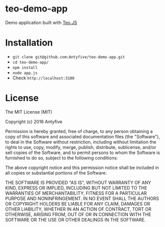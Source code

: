 # teo-demo-app
Demo application built with [Teo.JS](https://github.com/Antyfive/teo.js)

# Installation

* `git clone git@github.com:Antyfive/teo-demo-app.git`
* `cd teo-demo-app/`
* `npm install`
* `node app.js`
* Check `http://localhost:3100`

# License

The MIT License (MIT)

Copyright (c) 2016 Antyfive

Permission is hereby granted, free of charge, to any person obtaining a copy
of this software and associated documentation files (the "Software"), to deal
in the Software without restriction, including without limitation the rights
to use, copy, modify, merge, publish, distribute, sublicense, and/or sell
copies of the Software, and to permit persons to whom the Software is
furnished to do so, subject to the following conditions:

The above copyright notice and this permission notice shall be included in all
copies or substantial portions of the Software.

THE SOFTWARE IS PROVIDED "AS IS", WITHOUT WARRANTY OF ANY KIND, EXPRESS OR
IMPLIED, INCLUDING BUT NOT LIMITED TO THE WARRANTIES OF MERCHANTABILITY,
FITNESS FOR A PARTICULAR PURPOSE AND NONINFRINGEMENT. IN NO EVENT SHALL THE
AUTHORS OR COPYRIGHT HOLDERS BE LIABLE FOR ANY CLAIM, DAMAGES OR OTHER
LIABILITY, WHETHER IN AN ACTION OF CONTRACT, TORT OR OTHERWISE, ARISING FROM,
OUT OF OR IN CONNECTION WITH THE SOFTWARE OR THE USE OR OTHER DEALINGS IN THE
SOFTWARE.
